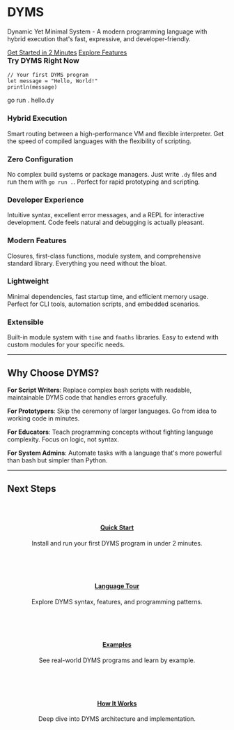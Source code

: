 <div class="hero">
  <h1>DYMS</h1>
  <p>Dynamic Yet Minimal System - A modern programming language with hybrid execution that's fast, expressive, and developer-friendly.</p>
  <a href="quick_start/" class="md-button md-button--primary">Get Started in 2 Minutes</a>
  <a href="language_overview/" class="md-button">Explore Features</a>
</div>

<div class="code-playground">
  <h3 style="margin-top: 0; color: var(--dyms-primary);">Try DYMS Right Now</h3>
  
```dyms
// Your first DYMS program
let message = "Hello, World!"
println(message)
```
  
  <div class="terminal">
    go run . hello.dy
  </div>
</div>

<div class="feature-grid">
  <div class="feature-card">
    <h3>Hybrid Execution</h3>
    <p>
      Smart routing between a high-performance VM and flexible interpreter. Get the speed of compiled languages with the flexibility of scripting.
    </p>
  </div>
  
  <div class="feature-card">
    <h3>Zero Configuration</h3>
    <p>
      No complex build systems or package managers. Just write <code>.dy</code> files and run them with <code>go run .</code>. Perfect for rapid prototyping and scripting.
    </p>
  </div>
  
  <div class="feature-card">
    <h3>Developer Experience</h3>
    <p>
      Intuitive syntax, excellent error messages, and a REPL for interactive development. Code feels natural and debugging is actually pleasant.
    </p>
  </div>
  
  <div class="feature-card">
    <h3>Modern Features</h3>
    <p>
      Closures, first-class functions, module system, and comprehensive standard library. Everything you need without the bloat.
    </p>
  </div>
  
  <div class="feature-card">
    <h3>Lightweight</h3>
    <p>
      Minimal dependencies, fast startup time, and efficient memory usage. Perfect for CLI tools, automation scripts, and embedded scenarios.
    </p>
  </div>
  
  <div class="feature-card">
    <h3>Extensible</h3>
    <p>
      Built-in module system with <code>time</code> and <code>fmaths</code> libraries. Easy to extend with custom modules for your specific needs.
    </p>
  </div>
</div>

---

## Why Choose DYMS?

**For Script Writers**: Replace complex bash scripts with readable, maintainable DYMS code that handles errors gracefully.

**For Prototypers**: Skip the ceremony of larger languages. Go from idea to working code in minutes.

**For Educators**: Teach programming concepts without fighting language complexity. Focus on logic, not syntax.

**For System Admins**: Automate tasks with a language that's more powerful than bash but simpler than Python.

---

## Next Steps

<div style="display: grid; grid-template-columns: repeat(auto-fit, minmax(250px, 1fr)); gap: 1rem; margin: 2rem 0;">
  <div style="text-align: center; padding: 1rem;">
    <h4><a href="quick_start/" class="success">Quick Start</a></h4>
    <p>Install and run your first DYMS program in under 2 minutes.</p>
  </div>
  
  <div style="text-align: center; padding: 1rem;">
    <h4><a href="language_overview/">Language Tour</a></h4>
    <p>Explore DYMS syntax, features, and programming patterns.</p>
  </div>
  
  <div style="text-align: center; padding: 1rem;">
    <h4><a href="demos/">Examples</a></h4>
    <p>See real-world DYMS programs and learn by example.</p>
  </div>
  
  <div style="text-align: center; padding: 1rem;">
    <h4><a href="architecture/">How It Works</a></h4>
    <p>Deep dive into DYMS architecture and implementation.</p>
  </div>
</div>
